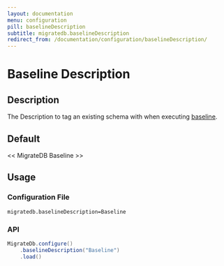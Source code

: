 ```yaml
---
layout: documentation
menu: configuration
pill: baselineDescription
subtitle: migratedb.baselineDescription
redirect_from: /documentation/configuration/baselineDescription/
---
```


# Baseline Description

## Description

The Description to tag an existing schema with when executing [baseline](/migratedb/documentation/command/baseline).

## Default

<nobr>&lt;&lt; MigrateDB Baseline &gt;&gt;</nobr>

## Usage

### Configuration File

```properties
migratedb.baselineDescription=Baseline
```

### API

```java
MigrateDb.configure()
    .baselineDescription("Baseline")
    .load()
```
